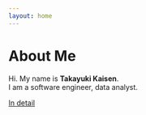 ```yaml
---
layout: home
---
```


# About Me

Hi. My name is <b>Takayuki Kaisen</b>.  
I am a software engineer, data analyst.

<a href="/about">In detail</a>
<br><br><br><br><br><br>